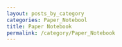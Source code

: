 ```yaml
---
layout: posts_by_category
categories: Paper_Notebool
title: Paper Notebook
permalink: /category/Paper_Notebook
---
```

